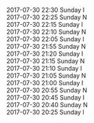 2017-07-30 22:30 Sunday  I  
2017-07-30 22:25 Sunday  N  
2017-07-30 22:15 Sunday  I  
2017-07-30 22:10 Sunday  N  
2017-07-30 22:05 Sunday  I  
2017-07-30 21:55 Sunday  N  
2017-07-30 21:20 Sunday  I  
2017-07-30 21:15 Sunday  N  
2017-07-30 21:10 Sunday  I  
2017-07-30 21:05 Sunday  N  
2017-07-30 21:00 Sunday  I  
2017-07-30 20:55 Sunday  N  
2017-07-30 20:45 Sunday  I  
2017-07-30 20:40 Sunday  N  
2017-07-30 20:25 Sunday  I  
